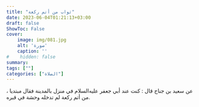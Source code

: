 ```yaml
---
title: "ثواب من أتم ركعة"
date: 2023-06-04T01:21:13+03:00
draft: false
ShowToc: False
cover:
    image: img/081.jpg
    alt: 'صورة'
    caption: ''
#    hidden: false
summary: 
tags: [""]
categories: ["الصلاة"]
---
```

عن سعيد بن جناح قال : كنت عند أبي
جعفر عليه‌السلام في منزل بالمدينة فقال مبتديا ، من أتم ركعة لم تدخله وحشة
في قبره.

